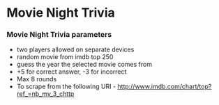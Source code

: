 # Movie Night Trivia

### Movie Night Trivia parameters
* two players allowed on separate devices
* random movie from imdb top 250
* guess the year the selected movie comes from
* +5 for correct answer, -3 for incorrect
* Max 8 rounds
* To scrape from the following URI - http://www.imdb.com/chart/top?ref_=nb_mv_3_chttp
